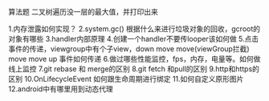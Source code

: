 算法题
二叉树遍历没一层的最大值，并打印出来

1.内存泄露如何实现？
2.system.gc() 根据什么来进行垃圾对象的回收，gcroot的对象有哪些
3.handler内部原理
4.创建一个handler不要传looper该如何做
5.点击事件的传递，viewgroup中有个子view，down move move(viewGroup拦截) move move up  事件如何传递
6.做过哪些性能监控，fps，内存，电量等。如何做线上监控
7.git rebase 和 merge的区别
8.git fetch 和pull的区别
9.http和https的区别
10.OnLifecycleEvent 如何跟生命周期进行绑定
11.如何自定义原形图片
12.android中有哪里用到动态代理

